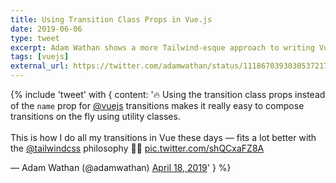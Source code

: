 ```yaml
---
title: Using Transition Class Props in Vue.js
date: 2019-06-06
type: tweet
excerpt: Adam Wathan shows a more Tailwind-esque approach to writing Vue.js transitions.
tags: [vuejs]
external_url: https://twitter.com/adamwathan/status/1118670393030537217
---
```

{% include 'tweet' with {
    content: '🔥 Using the transition class props instead of the `name` prop for <a href="https://twitter.com/vuejs?ref_src=twsrc%5Etfw">@vuejs</a> transitions makes it really easy to compose transitions on the fly using utility classes.<br><br>This is how I do all my transitions in Vue these days — fits a lot better with the <a href="https://twitter.com/tailwindcss?ref_src=twsrc%5Etfw">@tailwindcss</a> philosophy 👌🏻 <a href="https://t.co/shQCxaFZ8A">pic.twitter.com/shQCxaFZ8A</a></p>&mdash; Adam Wathan (@adamwathan) <a href="https://twitter.com/adamwathan/status/1118670393030537217?ref_src=twsrc%5Etfw">April 18, 2019</a>'
} %}
